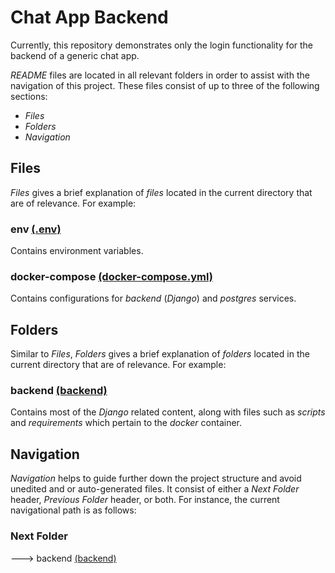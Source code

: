 Chat App Backend
================
Currently, this repository demonstrates only the login functionality for the backend of a generic chat app. 

*README* files are located in all relevant folders in order to assist with the navigation of this project. These files consist of up to three of the following sections:

* *Files*
* *Folders*
* *Navigation*

Files
---------------------------------
*Files* gives a brief explanation of *files* located in the current directory that are of relevance. For example:

### env [(.env)](.env)

Contains environment variables.

### docker-compose [(docker-compose.yml)](docker-compose.yml)

Contains configurations for *backend* (*Django*) and *postgres* services.

Folders
---------------------------------
Similar to *Files*, *Folders* gives a brief explanation of *folders* located in the current directory that are of relevance. For example:

### backend [(backend)](backend)

Contains most of the *Django* related content, along with files such as *scripts* and *requirements* which pertain to the *docker* container.

Navigation
---------------------------------
*Navigation* helps to guide further down the project structure and avoid unedited and or auto-generated files. It consist of either a *Next Folder* header, *Previous Folder* header, or both. For instance, the current navigational path is as follows:

### Next Folder

---> backend [(backend)](backend)
